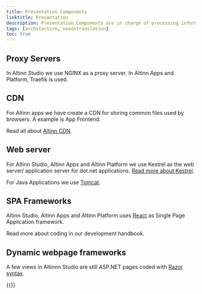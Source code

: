 ```yaml
---
title: Presentation Components
linktitle: Presentation
description: Presentation Components are in charge of processing information and making it accessible to users. 
tags: [architecture, needstranslation]
toc: true
---
```



## Proxy Servers
In Altinn Studio we use NGINX as a proxy server. In Altinn Apps and Platform, Traefik is used.

## CDN
For Altinn apps we have create a CDN for storing common files used by browsers. A example is App Frontend. 

Read all about [Altinn CDN](altinn-cdn).

## Web server
For Altinn Studio, Altinn Apps and Altinn Platform we use Kestrel as the web server/ application server for dot.net applications. 
[Read more about Kestrel](https://docs.microsoft.com/en-us/aspnet/core/fundamentals/servers/).

For Java Applications we use [Tomcat](http://tomcat.apache.org/).

## SPA Frameworks

Altinn Studio, Altinn Apps and Altinn Platform uses [React](https://reactjs.org/) as Single Page Application framework. 

Read more about coding in our development handbook. 

## Dynamic webpage frameworks
A few views in Altinnn Studio are still ASP.NET pages coded with
[Razor syntax](https://docs.microsoft.com/en-us/aspnet/web-pages/overview/getting-started/introducing-razor-syntax-c).

{{<children />}}
